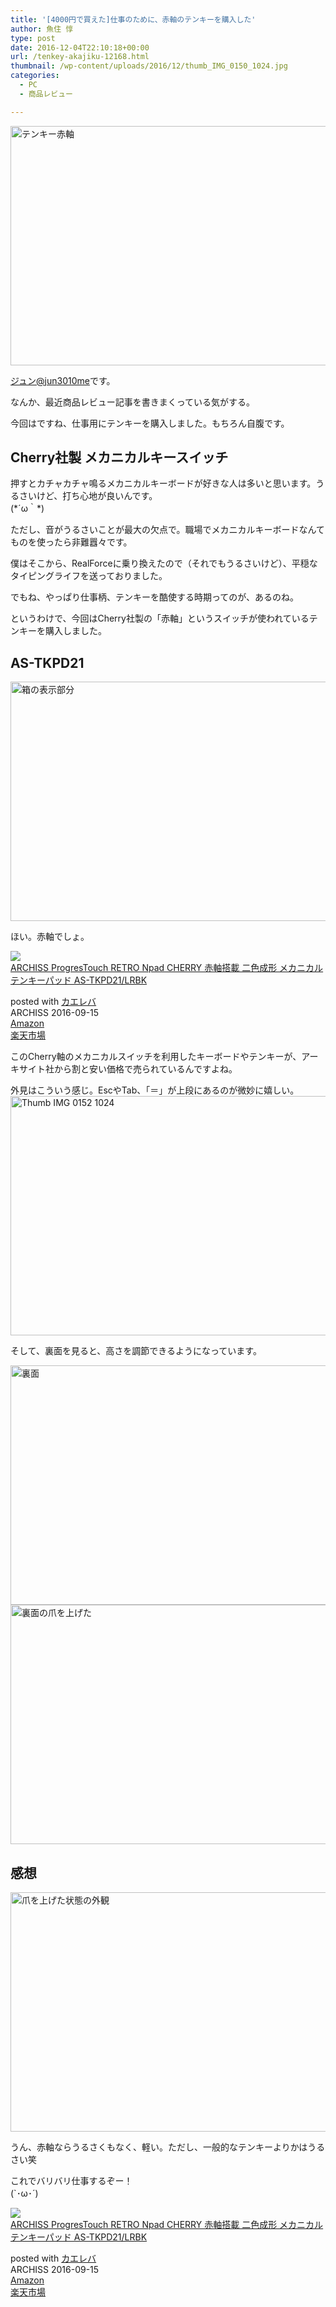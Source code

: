 ```yaml
---
title: '[4000円で買えた]仕事のために、赤軸のテンキーを購入した'
author: 魚住 惇
type: post
date: 2016-12-04T22:10:18+00:00
url: /tenkey-akajiku-12168.html
thumbnail: /wp-content/uploads/2016/12/thumb_IMG_0150_1024.jpg
categories:
  - PC
  - 商品レビュー

---
```

<img decoding="async" loading="lazy" src="/wp-content/uploads/2016/12/thumb_IMG_0150_1024.jpg" alt="テンキー赤軸" title="thumb_IMG_0150_1024.jpg" border="0" width="513" height="383" />  
<!--more-->

[ジュン@jun3010me][1]です。

なんか、最近商品レビュー記事を書きまくっている気がする。

今回はですね、仕事用にテンキーを購入しました。もちろん自腹です。

## Cherry社製 メカニカルキースイッチ

押すとカチャカチャ鳴るメカニカルキーボードが好きな人は多いと思います。うるさいけど、打ち心地が良いんです。  
(\*´ω｀\*)

ただし、音がうるさいことが最大の欠点で。職場でメカニカルキーボードなんてものを使ったら非難囂々です。

僕はそこから、RealForceに乗り換えたので（それでもうるさいけど）、平穏なタイピングライフを送っておりました。

でもね、やっぱり仕事柄、テンキーを酷使する時期ってのが、あるのね。

というわけで、今回はCherry社製の「赤軸」というスイッチが使われているテンキーを購入しました。

## AS-TKPD21

<img decoding="async" loading="lazy" src="/wp-content/uploads/2016/12/thumb_IMG_0151_1024.jpg" alt="箱の表示部分" title="thumb_IMG_0151_1024.jpg" border="0" width="513" height="383" /> 

ほい。赤軸でしょ。

<div class="cstmreba">
  <div class="kaerebalink-box">
    <div class="kaerebalink-image">
      <a href="http://www.amazon.co.jp/exec/obidos/ASIN/B01LEINQP2/jn050191-22/ref=nosim/" target="_blank" ><img decoding="async" src="http://ecx.images-amazon.com/images/I/411c4EM8nXL._SL160_.jpg" style="border: none;" /></a>
    </div>
    <div class="kaerebalink-info">
      <div class="kaerebalink-name">
        <a href="http://www.amazon.co.jp/exec/obidos/ASIN/B01LEINQP2/jn050191-22/ref=nosim/" target="_blank" >ARCHISS ProgresTouch RETRO Npad CHERRY 赤軸搭載 二色成形 メカニカルテンキーパッド AS-TKPD21/LRBK</a></p> 
        <div class="kaerebalink-powered-date">
          posted with <a href="http://kaereba.com" rel="nofollow" target="_blank">カエレバ</a>
        </div>
      </div>
      <div class="kaerebalink-detail">
        ARCHISS 2016-09-15
      </div>
      <div class="kaerebalink-link1">
        <div class="shoplinkamazon">
          <a href="http://www.amazon.co.jp/gp/search?keywords=AS-TKPD21&#038;__mk_ja_JP=%E3%82%AB%E3%82%BF%E3%82%AB%E3%83%8A&#038;tag=jn050191-22" target="_blank" >Amazon</a>
        </div>
        <div class="shoplinkrakuten">
          <a href="http://hb.afl.rakuten.co.jp/hgc/13c945af.7f4d37c0.13c945b0.d426235d/?pc=http%3A%2F%2Fsearch.rakuten.co.jp%2Fsearch%2Fmall%2FAS-TKPD21%2F-%2Ff.1-p.1-s.1-sf.0-st.A-v.2%3Fx%3D0%26scid%3Daf_ich_link_urltxt%26m%3Dhttp%3A%2F%2Fm.rakuten.co.jp%2F" target="_blank" >楽天市場</a>
        </div>
      </div>
    </div>
    <div class="booklink-footer">
    </div>
  </div>
</div>

このCherry軸のメカニカルスイッチを利用したキーボードやテンキーが、アーキサイト社から割と安い価格で売られているんですよね。

外見はこういう感じ。EscやTab、「＝」が上段にあるのが微妙に嬉しい。  
<img decoding="async" loading="lazy" src="/wp-content/uploads/2016/12/thumb_IMG_0152_1024.jpg" alt="Thumb IMG 0152 1024" title="thumb_IMG_0152_1024.jpg" border="0" width="513" height="383" /> 

そして、裏面を見ると、高さを調節できるようになっています。

<img decoding="async" loading="lazy" src="/wp-content/uploads/2016/12/thumb_IMG_0153_1024.jpg" alt="裏面" title="thumb_IMG_0153_1024.jpg" border="0" width="513" height="383" /> 

<img decoding="async" loading="lazy" src="/wp-content/uploads/2016/12/thumb_IMG_0154_1024.jpg" alt="裏面の爪を上げた" title="thumb_IMG_0154_1024.jpg" border="0" width="513" height="383" /> 

## 感想

<img decoding="async" loading="lazy" src="/wp-content/uploads/2016/12/thumb_IMG_0155_1024.jpg" alt="爪を上げた状態の外観" title="thumb_IMG_0155_1024.jpg" border="0" width="513" height="383" /> 

うん、赤軸ならうるさくもなく、軽い。ただし、一般的なテンキーよりかはうるさい笑

これでバリバリ仕事するぞー！  
(\`･ω･´)

<div class="cstmreba">
  <div class="kaerebalink-box">
    <div class="kaerebalink-image">
      <a href="http://www.amazon.co.jp/exec/obidos/ASIN/B01LEINQP2/jn050191-22/ref=nosim/" target="_blank" ><img decoding="async" src="http://ecx.images-amazon.com/images/I/411c4EM8nXL._SL160_.jpg" style="border: none;" /></a>
    </div>
    <div class="kaerebalink-info">
      <div class="kaerebalink-name">
        <a href="http://www.amazon.co.jp/exec/obidos/ASIN/B01LEINQP2/jn050191-22/ref=nosim/" target="_blank" >ARCHISS ProgresTouch RETRO Npad CHERRY 赤軸搭載 二色成形 メカニカルテンキーパッド AS-TKPD21/LRBK</a></p> 
        <div class="kaerebalink-powered-date">
          posted with <a href="http://kaereba.com" rel="nofollow" target="_blank">カエレバ</a>
        </div>
      </div>
      <div class="kaerebalink-detail">
        ARCHISS 2016-09-15
      </div>
      <div class="kaerebalink-link1">
        <div class="shoplinkamazon">
          <a href="http://www.amazon.co.jp/gp/search?keywords=AS-TKPD21&#038;__mk_ja_JP=%E3%82%AB%E3%82%BF%E3%82%AB%E3%83%8A&#038;tag=jn050191-22" target="_blank" >Amazon</a>
        </div>
        <div class="shoplinkrakuten">
          <a href="http://hb.afl.rakuten.co.jp/hgc/13c945af.7f4d37c0.13c945b0.d426235d/?pc=http%3A%2F%2Fsearch.rakuten.co.jp%2Fsearch%2Fmall%2FAS-TKPD21%2F-%2Ff.1-p.1-s.1-sf.0-st.A-v.2%3Fx%3D0%26scid%3Daf_ich_link_urltxt%26m%3Dhttp%3A%2F%2Fm.rakuten.co.jp%2F" target="_blank" >楽天市場</a>
        </div>
      </div>
    </div>
    <div class="booklink-footer">
    </div>
  </div>
</div>

 [1]: https://twitter.com/jun3010me